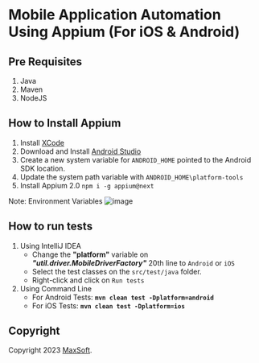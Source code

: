# Mobile Application Automation Using Appium (For iOS & Android)

## Pre Requisites
1. Java
2. Maven
3. NodeJS

## How to Install Appium
1. Install [XCode](https://apps.apple.com/us/app/xcode/id497799835?mt=12 "XCode")
2. Download and Install [Android Studio](https://developer.android.com/codelabs/basic-android-kotlin-compose-install-android-studio "Android Studio")
3. Create a new system variable for `ANDROID_HOME` pointed to the Android SDK location.
4. Update the system path variable with `ANDROID_HOME\platform-tools`
5. Install Appium 2.0 `npm i -g appium@next`

Note: Environment Variables
![image](https://user-images.githubusercontent.com/9147189/249979741-757ff724-a75e-4d3b-934f-e6af73d630e2.png)

## How to run tests
1. Using IntelliJ IDEA
   * Change the **"platform"** variable on ***"util.driver.MobileDriverFactory"*** 20th line to `Android` or `iOS`
   * Select the test classes on the `src/test/java` folder.
   * Right-click and click on `Run tests`
2. Using Command Line
   * For Android Tests: **`mvn clean test -Dplatform=android`**
   * For iOS Tests: **`mvn clean test -Dplatform=ios`**

## Copyright
Copyright 2023 [MaxSoft](https://maxsoftlk.github.io/).
